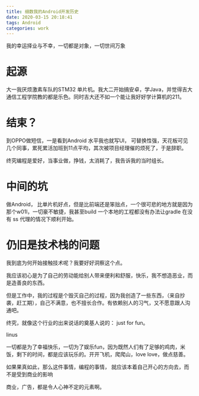 ```yaml
---
title: 细数我的Android开发历史
date: 2020-03-15 20:18:41
tags: Android
categories: work
---
```


我的幸运择业与不幸，一切都是对象，一切世间万象

<!--more-->

# 起源

大一我厌烦激素车队的STM32 单片机。我大二开始搞安卓，学Java，并觉得吉大通信工程学院教的都是乐色。同时吉大还不如一个能让我好好学计算机的211。

# 结束？

到OPPO做短信，一是看到Android 水平我也就写UI， 可替换性强，天花板可见几个同事，累死累活加班到11点平均，其次被项目经理催的烦死了，于是辞职。

终究编程是爱好，当事业做，挣钱，太消耗了，我告诉我的当时组长。

# 中间的坑

做Android， 比单片机好点，但是比前端还是笨拙点，一个很可悲的地方就是因为那个w01l，一切豪不敏捷，我甚至build 一个本地的工程都没有办法让gradle 在没有 ss 代理的情况下顺利开始。

# 仍旧是技术栈的问题

我到底为何开始接触技术呢？我要好好洞察这个点。

我应该初心是为了自己的劳动能给别人带来便利和舒服，快乐，我不想造恶业，而是造善良的东西。

但是工作中，我的过程是个毁灭自己的过程，因为我创造了一些东西，（来自抄袭，赶工期），自己不满意，也不擅长合作。有依赖别人的习气，又不愿意跟人沟通吧。

终究，就像这个行业的出来说话的奠基人说的： just for fun。

linus

一切都是为了幸福快乐，一切为了娱乐fun，因为既然人们有了足够的鸡肉，米饭，剩下的时间，都是应该玩乐的。开开飞机，爬爬山，love love，做点慈善。

如果果真如此，那么这件事情，编程的事情， 就应该本着自己开心的方向去，而不是受到商业的影响

商业，广告，都是令人心神不定的元素啊。
